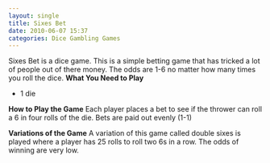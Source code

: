 ```yaml
---
layout: single
title: Sixes Bet
date: 2010-06-07 15:37
categories: Dice Gambling Games
---
```

Sixes Bet is a dice game.
This is a simple betting game that has tricked a lot of people out of there money.
The odds are 1-6 no matter how many times you roll the dice.
<strong>
What You Need to Play</strong>
<ul>
	<li>1 die</li>
</ul>
<strong>How to Play the Game</strong>
Each player places a bet to see if the thrower can roll a 6 in four rolls of the die.
Bets are paid out evenly (1-1)

<strong>Variations of the Game</strong>
A variation of this game called double sixes is played where a player has 25 rolls to roll two 6s in a row.
The odds of winning are very low.
